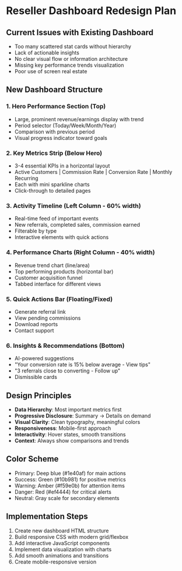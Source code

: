 # Reseller Dashboard Redesign Plan

## Current Issues with Existing Dashboard
- Too many scattered stat cards without hierarchy
- Lack of actionable insights
- No clear visual flow or information architecture
- Missing key performance trends visualization
- Poor use of screen real estate

## New Dashboard Structure

### 1. **Hero Performance Section** (Top)
- Large, prominent revenue/earnings display with trend
- Period selector (Today/Week/Month/Year)
- Comparison with previous period
- Visual progress indicator toward goals

### 2. **Key Metrics Strip** (Below Hero)
- 3-4 essential KPIs in a horizontal layout
- Active Customers | Commission Rate | Conversion Rate | Monthly Recurring
- Each with mini sparkline charts
- Click-through to detailed pages

### 3. **Activity Timeline** (Left Column - 60% width)
- Real-time feed of important events
- New referrals, completed sales, commission earned
- Filterable by type
- Interactive elements with quick actions

### 4. **Performance Charts** (Right Column - 40% width)
- Revenue trend chart (line/area)
- Top performing products (horizontal bar)
- Customer acquisition funnel
- Tabbed interface for different views

### 5. **Quick Actions Bar** (Floating/Fixed)
- Generate referral link
- View pending commissions
- Download reports
- Contact support

### 6. **Insights & Recommendations** (Bottom)
- AI-powered suggestions
- "Your conversion rate is 15% below average - View tips"
- "3 referrals close to converting - Follow up"
- Dismissible cards

## Design Principles
- **Data Hierarchy**: Most important metrics first
- **Progressive Disclosure**: Summary → Details on demand
- **Visual Clarity**: Clean typography, meaningful colors
- **Responsiveness**: Mobile-first approach
- **Interactivity**: Hover states, smooth transitions
- **Context**: Always show comparisons and trends

## Color Scheme
- Primary: Deep blue (#1e40af) for main actions
- Success: Green (#10b981) for positive metrics
- Warning: Amber (#f59e0b) for attention items
- Danger: Red (#ef4444) for critical alerts
- Neutral: Gray scale for secondary elements

## Implementation Steps
1. Create new dashboard HTML structure
2. Build responsive CSS with modern grid/flexbox
3. Add interactive JavaScript components
4. Implement data visualization with charts
5. Add smooth animations and transitions
6. Create mobile-responsive version
